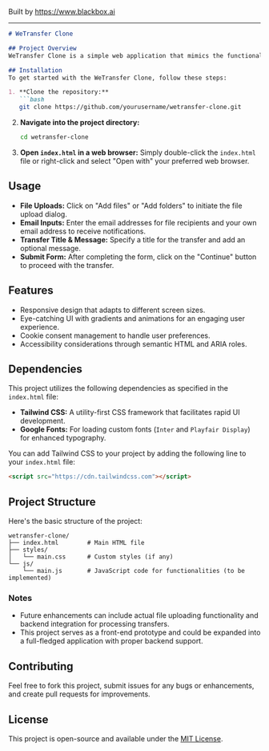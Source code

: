 
Built by https://www.blackbox.ai

---

```markdown
# WeTransfer Clone

## Project Overview
WeTransfer Clone is a simple web application that mimics the functionality and design aesthetics of the WeTransfer platform. It offers users a seamless interface to share files and folders via email, while highlighting the importance of environmental contributions through digital interactions.

## Installation
To get started with the WeTransfer Clone, follow these steps:

1. **Clone the repository:**
   ```bash
   git clone https://github.com/yourusername/wetransfer-clone.git
   ```
   
2. **Navigate into the project directory:**
   ```bash
   cd wetransfer-clone
   ```

3. **Open `index.html` in a web browser:**
   Simply double-click the `index.html` file or right-click and select "Open with" your preferred web browser.

## Usage
- **File Uploads:** Click on "Add files" or "Add folders" to initiate the file upload dialog.
- **Email Inputs:** Enter the email addresses for file recipients and your own email address to receive notifications.
- **Transfer Title & Message:** Specify a title for the transfer and add an optional message.
- **Submit Form:** After completing the form, click on the "Continue" button to proceed with the transfer.

## Features
- Responsive design that adapts to different screen sizes.
- Eye-catching UI with gradients and animations for an engaging user experience.
- Cookie consent management to handle user preferences.
- Accessibility considerations through semantic HTML and ARIA roles.

## Dependencies
This project utilizes the following dependencies as specified in the `index.html` file:
- **Tailwind CSS:** A utility-first CSS framework that facilitates rapid UI development.
- **Google Fonts:** For loading custom fonts (`Inter` and `Playfair Display`) for enhanced typography.

You can add Tailwind CSS to your project by adding the following line to your `index.html` file:
```html
<script src="https://cdn.tailwindcss.com"></script>
```

## Project Structure
Here's the basic structure of the project:

```
wetransfer-clone/
├── index.html        # Main HTML file
├── styles/
│   └── main.css      # Custom styles (if any)
└── js/
    └── main.js       # JavaScript code for functionalities (to be implemented)
```

### Notes
- Future enhancements can include actual file uploading functionality and backend integration for processing transfers.
- This project serves as a front-end prototype and could be expanded into a full-fledged application with proper backend support.
  
## Contributing
Feel free to fork this project, submit issues for any bugs or enhancements, and create pull requests for improvements.

## License
This project is open-source and available under the [MIT License](LICENSE).
```